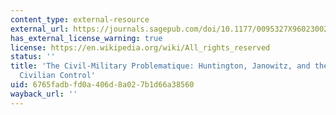 ```yaml
---
content_type: external-resource
external_url: https://journals.sagepub.com/doi/10.1177/0095327X9602300203?icid=int.sj-abstract.similar-articles.1
has_external_license_warning: true
license: https://en.wikipedia.org/wiki/All_rights_reserved
status: ''
title: 'The Civil-Military Problematique: Huntington, Janowitz, and the Question of
  Civilian Control'
uid: 6765fadb-fd0a-406d-8a02-7b1d66a38560
wayback_url: ''
---
```

